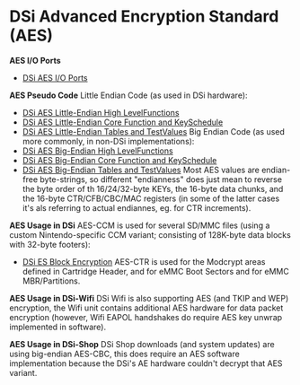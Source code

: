 # DSi Advanced Encryption Standard (AES)


**AES I/O Ports**
- [DSi AES I/O Ports](./dsiaesioports.md)

**AES Pseudo Code**
Little Endian Code (as used in DSi hardware):
- [DSi AES Little-Endian High LevelFunctions](./dsiaeslittleendianhighlevelfunctions.md)
- [DSi AES Little-Endian Core Function and KeySchedule](./dsiaeslittleendiancorefunctionandkeyschedule.md)
- [DSi AES Little-Endian Tables and TestValues](./dsiaeslittleendiantablesandtestvalues.md)
Big Endian Code (as used more commonly, in non-DSi implementations):
- [DSi AES Big-Endian High LevelFunctions](./dsiaesbigendianhighlevelfunctions.md)
- [DSi AES Big-Endian Core Function and KeySchedule](./dsiaesbigendiancorefunctionandkeyschedule.md)
- [DSi AES Big-Endian Tables and TestValues](./dsiaesbigendiantablesandtestvalues.md)
Most AES values are endian-free byte-strings, so different
\"endianness\" does just mean to reverse the byte order of th
16/24/32-byte KEYs, the 16-byte data chunks, and the 16-byte
CTR/CFB/CBC/MAC registers (in some of the latter cases it\'s als
referring to actual endiannes, eg. for CTR increments).

**AES Usage in DSi**
AES-CCM is used for several SD/MMC files (using a custom
Nintendo-specific CCM variant; consisting of 128K-byte data blocks with
32-byte footers):
- [DSi ES Block Encryption](./dsiesblockencryption.md)
AES-CTR is used for the Modcrypt areas defined in Cartridge Header, and
for eMMC Boot Sectors and for eMMC MBR/Partitions.

**AES Usage in DSi-Wifi**
DSi Wifi is also supporting AES (and TKIP and WEP) encryption, the Wifi
unit contains additional AES hardware for data packet encryption
(however, Wifi EAPOL handshakes do require AES key unwrap implemented in
software).

**AES Usage in DSi-Shop**
DSi Shop downloads (and system updates) are using big-endian AES-CBC,
this does require an AES software implementation because the DSi\'s AE
hardware couldn\'t decrypt that AES variant.



